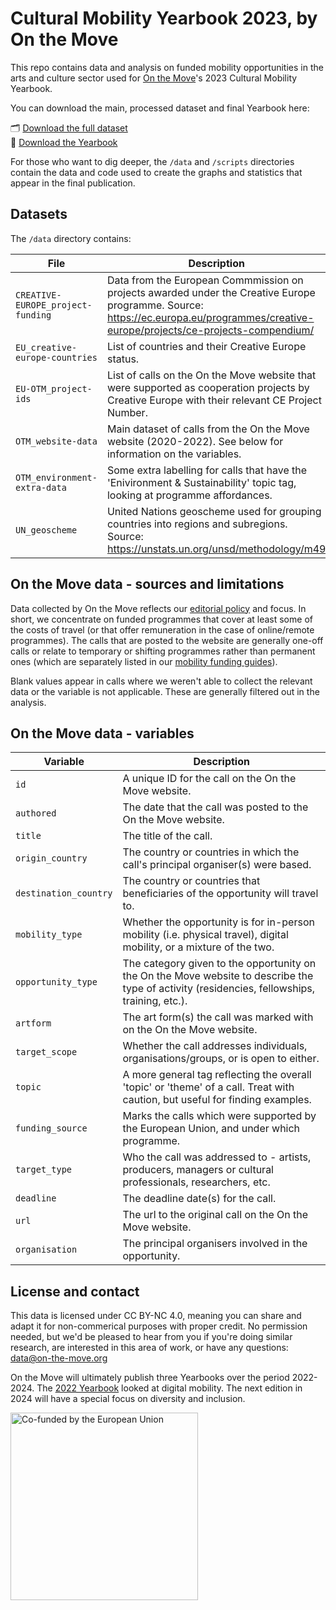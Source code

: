 # Cultural Mobility Yearbook 2023, by On the Move

This repo contains data and analysis on funded mobility opportunities in the arts and culture sector used for [On the Move](https://on-the-move.org)'s 2023 Cultural Mobility Yearbook.

You can download the main, processed dataset and final Yearbook here:

:card_index_dividers: [Download the full dataset](https://on-the-move.org/sites/default/files/library/2023-03/OTM_yearbook-2023-data_2023-03-07.xlsx)\
:blue_book: [Download the Yearbook](https://on-the-move.org/sites/default/files/library/2023-03/OTM_yearbook-2023.pdf) 

For those who want to dig deeper, the `/data` and `/scripts` directories contain the data and code used to create the graphs and statistics that appear in the final publication.

## Datasets

The `/data` directory contains:

| File      | Description |
| ------------- | ------------- |
| `CREATIVE-EUROPE_project-funding`  | Data from the European Commmission on projects awarded under the Creative Europe programme. Source: https://ec.europa.eu/programmes/creative-europe/projects/ce-projects-compendium/  |
| `EU_creative-europe-countries`  |  List of countries and their Creative Europe status. |
| `EU-OTM_project-ids`  | List of calls on the On the Move website that were supported as cooperation projects by Creative Europe with their relevant CE Project Number. |
| `OTM_website-data`  | Main dataset of calls from the On the Move website (2020-2022). See below for information on the variables.  |
| `OTM_environment-extra-data`  | Some extra labelling for calls that have the 'Enivironment & Sustainability' topic tag, looking at programme affordances.  |
| `UN_geoscheme`  | United Nations geoscheme used for grouping countries into regions and subregions. Source: https://unstats.un.org/unsd/methodology/m49 |

## On the Move data - sources and limitations

Data collected by On the Move reflects our [editorial policy](https://on-the-move.org/about/editorial-policy) and focus. In short, we concentrate on funded programmes that cover at least some of the costs of travel (or that offer remuneration in the case of online/remote programmes). The calls that are posted to the website are generally one-off calls or relate to temporary or shifting programmes rather than permanent ones (which are separately listed in our [mobility funding guides](https://on-the-move.org/funding)).

Blank values appear in calls where we weren't able to collect the relevant data or the variable is not applicable. These are generally filtered out in the analysis.

## On the Move data - variables

| Variable      | Description |
| ------------- | ------------- |
| `id`  | A unique ID for the call on the On the Move website.  |
| `authored`  | The date that the call was posted to the On the Move website.  |
| `title`  | The title of the call.  |
| `origin_country`  | The country or countries in which the call's principal organiser(s) were based. |
| `destination_country`  | The country or countries that beneficiaries of the opportunity will travel to.  |
| `mobility_type`  | Whether the opportunity is for in-person mobility (i.e. physical travel), digital mobility, or a mixture of the two.  |
| `opportunity_type`  | The category given to the opportunity on the On the Move website to describe the type of activity (residencies, fellowships, training, etc.).  |
| `artform`  | The art form(s) the call was marked with on the On the Move website.  |
| `target_scope`  | Whether the call addresses individuals, organisations/groups, or is open to either.   |
| `topic`  | A more general tag reflecting the overall 'topic' or 'theme' of a call. Treat with caution, but useful for finding examples.  |
| `funding_source`  | Marks the calls which were supported by the European Union, and under which programme.   |
| `target_type`  | Who the call was addressed to - artists, producers, managers or cultural professionals, researchers, etc.  |
| `deadline`  | The deadline date(s) for the call.  |
| `url`  | The url to the original call on the On the Move website.  |
| `organisation`  | The principal organisers involved in the opportunity.  |

## License and contact

This data is licensed under CC BY-NC 4.0, meaning you can share and adapt it for non-commerical purposes with proper credit. No permission needed, but we'd be pleased to hear from you if you're doing similar research, are interested in this area of work, or have any questions: data@on-the-move.org

On the Move will ultimately publish three Yearbooks over the period 2022-2024. The [2022 Yearbook](https://on-the-move.org/resources/library/cultural-mobility-yearbook-2022) looked at digital mobility. The next edition in 2024 will have a special focus on diversity and inclusion.

<img src="https://ec.europa.eu/regional_policy/images/information-sources/logo-download-center/eu_co_funded_en.jpg" width="300" height="auto" alt='Co-funded by the European Union'>